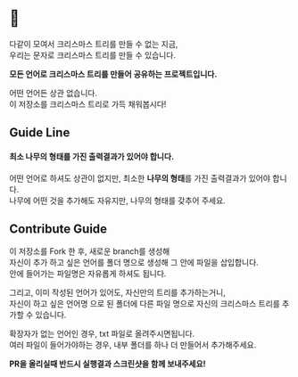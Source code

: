 # 🎄 

다같이 모여서 크리스마스 트리를 만들 수 없는 지금,  
우리는 문자로 크리스마스 트리를 만들 수 있습니다.  

**모든 언어로 크리스마스 트리를 만들어 공유하는 프로젝트입니다.**

어떤 언어든 상관 없습니다.   
이 저장소를 크리스마스 트리로 가득 채워봅시다!  


## Guide Line

#### 최소 **나무의 형태**를 가진 출력결과가 있어야 합니다.  
어떤 언어로 하셔도 상관이 없지만,
최소한 **나무의 형태**를 가진 출력결과가 있어야 합니다.  
나무에 어떤 것을 추가해도 자유지만, 나무의 형태를 갖추어 주세요.  


## Contribute Guide

이 저장소를 Fork 한 후, 새로운 branch를 생성해  
자신이 추가 하고 싶은 언어를 폴더 명으로 생성해 그 안에 파일을 삽입합니다.   
안에 들어가는 파일명은 자유롭게 하셔도 됩니다.  

그리고, 이미 작성된 언어가 있어도, 자신만의 트리를 추가하는거니,  
자신이 하고 싶은 언어명 으로 된 폴더에 다른 파일 명으로 자신의 크리스마스 트리를 추가할 수 있습니다.

확장자가 없는 언어인 경우, txt 파일로 올려주시면됩니다.  
여러 파일이 들어가야하는 경우, 내부 폴더를 하나 더 만들어서 추가해주세요.

**PR을 올리실때 반드시 실행결과 스크린샷을 함께 보내주세요!**

